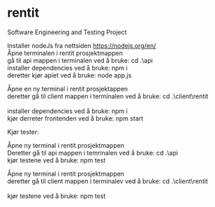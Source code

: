 # rentit
Software Engineering and Testing Project

Installer nodeJs fra nettsiden https://nodejs.org/en/
<br>
Åpne terminalen i rentit prosjektmappen
<br>
gå til api mappen i terminalen ved å bruke: cd .\api
<br>
installer dependencies ved å bruke: npm i
<br>
deretter kjør apiet ved å bruke: node app.js
<br>

Åpne en ny terminal i rentit prosjektappen
<br>
deretter gå til client mappen i terminalen ved å bruke: cd .\client\rentit\
<br>
installer dependencies ved å bruke: npm i
<br>
kjør derreter frontenden ved å bruke: npm start
<br>

Kjør tester:
<br>

Åpne ny terminal i rentit prosjektmappen
<br>
Deretter gå til api mappen i temrinalen ved å bruke: cd .\api
<br>
kjør testene ved å bruke: npm test
<br>

Åpne ny terminal i rentit prosjektmappen
<br>
deretter gå til client mappen i terminalev ved å bruke: cd .\client\rentit\
<br>
kjør testene ved å bruke: npm test
